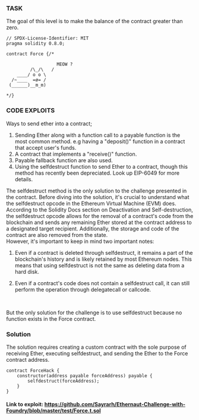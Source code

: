 ### TASK 
The goal of this level is to make the balance of the contract greater than zero.

```solidity
// SPDX-License-Identifier: MIT
pragma solidity 0.8.0;

contract Force {/*

                   MEOW ?
         /\_/\   /
    ____/ o o \
  /~____  =ø= /
 (______)__m_m)

*/}
```

### CODE EXPLOITS
Ways to send ether into a contract;

1. Sending Ether along with a function call to a payable function is the most common method. e.g having a "deposit()" function in a contract that accept user's funds.
2. A contract that implements a "receive()" function. 
3. Payable fallback function are also used.
4. Using the selfdestruct function to send Ether to a contract, though this method has recently been depreciated. Look up EIP-6049 for more details.


The selfdestruct method is the only solution to the challenge presented in the contract. 
Before diving into the solution, it's crucial to understand what the selfdestruct opcode in the Ethereum Virtual Machine (EVM) does. According to the Solidity Docs section on Deactivation and Self-destruction, the selfdestruct opcode allows for the removal of a contract's code from the blockchain and sends any remaining Ether stored at the contract address to a designated target recipient. Additionally, the storage and code of the contract are also removed from the state.
<br/>
However, it's important to keep in mind two important notes: 
1. Even if a contract is deleted through selfdestruct, it remains a part of the blockchain's history and is likely retained by most Ethereum nodes. This means that using selfdestruct is not the same as deleting data from a hard disk. 

2. Even if a contract's code does not contain a selfdestruct call, it can still perform the operation through delegatecall or callcode.
<br/>

But the only solution for the challenge is to use selfdestruct because no function exists in the Force contract.

### Solution
The solution requires creating a custom contract with the sole purpose of receiving Ether, executing selfdestruct, and sending the Ether to the Force contract address. 

```solidity
contract ForceHack {
    constructor(address payable forceAddress) payable {
        selfdestruct(forceAddress);
    }
}
```


#### Link to exploit: https://github.com/Sayrarh/Ethernaut-Challenge-with-Foundry/blob/master/test/Force.t.sol